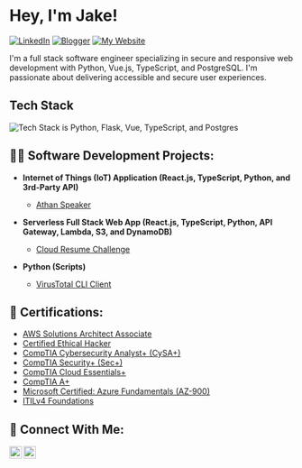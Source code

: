 <h1>Hey, I'm Jake!</h1>

[![LinkedIn](https://img.shields.io/badge/linkedin-%230077B5.svg?style=for-the-badge&logo=linkedin&logoColor=white)](https://www.linkedin.com/in/jake-espinosa/)
[![Blogger](https://img.shields.io/badge/My_Blog-FF5722?style=for-the-badge&logo=blogger&logoColor=white)](https://dev.to/jakeespinosa)
[![My Website](https://img.shields.io/badge/My_Website-gray?style=for-the-badge&color=purple)](https://www.jakeespinosa.com/)

 I'm a full stack software engineer specializing in secure and responsive web development with Python, Vue.js, TypeScript, and PostgreSQL. 
 I'm passionate about delivering accessible and secure user experiences.

<h2>Tech Stack</h2>

![Tech Stack is Python, Flask, Vue, TypeScript, and Postgres](https://skillicons.dev/icons?i=py,flask,vue,ts,postgres)

<h2>👨‍💻 Software Development Projects:</h2>

- <b>Internet of Things (IoT) Application (React.js, TypeScript, Python, and 3rd-Party API)</b>
  - [Athan Speaker](https://github.com/jakeEspinosa/athan.py)

- <b>Serverless Full Stack Web App (React.js, TypeScript, Python, API Gateway, Lambda, S3, and DynamoDB)</b>
  - [Cloud Resume Challenge](https://github.com/jakeEspinosa/cloudResumeChallenge)

- <b>Python (Scripts)</b>
  - [VirusTotal CLI Client](https://github.com/jakeEspinosa/virusTotalCLI)  

<h2>📒 Certifications:</h2>

- [AWS Solutions Architect Associate](https://imgur.com/a/Tggmb5g)
- [Certified Ethical Hacker](https://imgur.com/a/rmBDb7J)
- [CompTIA Cybersecurity Analyst+ (CySA+)](https://imgur.com/YNcFHPs)
- [CompTIA Security+ (Sec+)](https://imgur.com/vt1CmaG)
- [CompTIA Cloud Essentials+](https://imgur.com/GkERQRO)
- [CompTIA A+](https://imgur.com/UiYtFQE)
- [Microsoft Certified: Azure Fundamentals (AZ-900)](https://imgur.com/CjBH7ME)
- [ITILv4 Foundations](https://imgur.com/A7wD6qm)

<h2>🤝 Connect With Me:</h2>

[<img align="left" alt="JakeEspinosa | LinkedIn" width="22px" src="https://cdn.jsdelivr.net/npm/simple-icons@v3/icons/linkedin.svg" />][linkedin]
[<img align="left" alt="JakeEspnosa | YouTube" width="22px" src="https://cdn.jsdelivr.net/npm/simple-icons@v3/icons/youtube.svg" />][youtube]

[linkedin]: https://linkedin.com/in/jake-espinosa
[youtube]: https://www.youtube.com/channel/UCM24A-2xJx1P6Bg46S9uR_g
